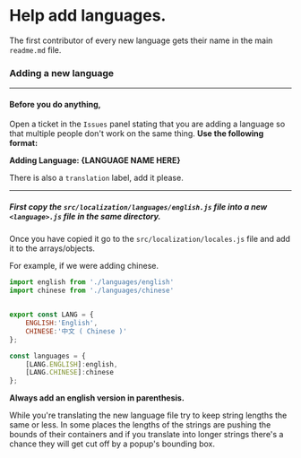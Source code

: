 # Help add languages.

The first contributor of every new language gets their name in the main `readme.md` file.


### Adding a new language

-----------

#### Before you do anything, 
Open a ticket in the `Issues` panel stating that you are adding a language so that multiple people don't work on the same thing. 
**Use the following format:**

**Adding Language: {LANGUAGE NAME HERE}**

There is also a `translation` label, add it please.

---------


##### First copy the `src/localization/languages/english.js` file into a new `<language>.js` file in the same directory.
Once you have copied it go to the `src/localization/locales.js` file and add it to the arrays/objects.

For example, if we were adding chinese.
```js
import english from './languages/english'
import chinese from './languages/chinese'


export const LANG = {
    ENGLISH:'English',
    CHINESE:'中文 ( Chinese )'
};

const languages = {
    [LANG.ENGLISH]:english,
    [LANG.CHINESE]:chinese
};
```

**Always add an english version in parenthesis.**

While you're translating the new language file try to keep string lengths the same or less. In some places the lengths of the strings are pushing the bounds of their containers and if you translate into longer strings there's a chance they will get cut off by a popup's bounding box.

